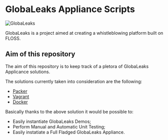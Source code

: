 # GlobaLeaks Appliance Scripts

![GlobaLeaks](https://globaleaks.org/img/logo.png)

GlobaLeaks is a project aimed at creating a whistleblowing platform built on FLOSS.

## Aim of this repository ##

The aim of this repository is to keep track of a pletora of GlobaLeaks Applicance solutions.

The solutions currently taken into consideration are the following:

* [Packer](https://github.com/globaleaks/GLAppliance/tree/master/Packer)
* [Vagrant](https://github.com/globaleaks/GLAppliance/tree/master/Vagrant)
* [Docker](https://github.com/globaleaks/GLAppliance/tree/master/Docker)

Basically thanks to the above solution it would be possible to:

* Easily instantiate GlobaLeaks Demos;
* Perform Manual and Automatic Unit Testing;
* Easily instatiate a Full Fladged GlobaLeaks Appliance.
